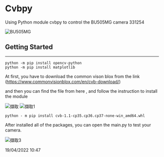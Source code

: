 # Cvbpy
Using Python module cvbpy to control the BU505MG camera 331254

![BU505MG](https://user-images.githubusercontent.com/101848874/158926859-75dab19c-20bd-4cab-a692-1f80c59c7e67.PNG)

## Getting Started
---

```
python -m pip install opencv-python
python -m pip install matplotlib
````

At first, you have to  download the common vison blox from the link
(https://www.commonvisionblox.com/en/cvb-download/) 

and then  you can find the file from here , and follow the instruction to install the module

![擷取](https://user-images.githubusercontent.com/101848874/158926912-400b0e1f-febb-4401-91d5-35faa04050f0.PNG)
![擷取1](https://user-images.githubusercontent.com/101848874/158926924-1fe3af06-b6f1-430c-b3a9-ae49c2cb07c3.PNG)


```
python - m pip install cvb-1.1-cp35.cp36.cp37-none-win_amd64.whl
```

After installed all of the packages, you can open the main.py to test your camera.

![擷取3](https://user-images.githubusercontent.com/101848874/158926932-7bba9252-27d3-46cb-a880-cd138c297c1a.PNG)


19/04/2022 10:47
